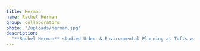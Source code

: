 ```yaml
---
title: Herman
name: Rachel Herman
group: collaborators
photo: "/uploads/herman.jpg"
description:
  "**Rachel Herman** studied Urban & Environmental Planning at Tufts with a focus on GIS. A former Tisch Summer Fellow with the Lab, she worked with us on geography, outreach, and administration projects. Rachel is interested in the intersection of data science and civic and humanitarian issues. She completed a Master’s thesis on climate migration and informal settlements in Addis Ababa, Ethiopia and is now a full-time GIS Specialist.\n"
---
```

